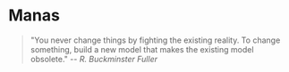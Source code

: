 # Manas
> "You never change things by fighting the existing reality.
To change something, build a new model that makes the existing model obsolete."
> -- <cite>R. Buckminster Fuller</cite>
